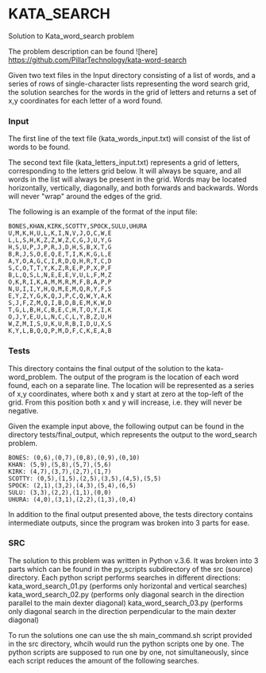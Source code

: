 # KATA_SEARCH
Solution to Kata_word_search problem

The problem description can be found ![here] https://github.com/PillarTechnology/kata-word-search

Given two text files in the Input directory consisting of a list of words, and a series of rows of single-character lists representing the word search grid, the solution searches for the words in the grid of letters and returns a set of x,y coordinates for each letter of a word found.

### Input

The first line of the text file (kata_words_input.txt) will consist of the list of words to be found. 

The second text file (kata_letters_input.txt) represents a grid of letters, corresponding to the letters grid below. It will always be square, and all words in the list will always be present in the grid. Words may be located horizontally, vertically, diagonally, and both forwards and backwards. Words will never "wrap" around the edges of the grid.

The following is an example of the format of the input file:

    BONES,KHAN,KIRK,SCOTTY,SPOCK,SULU,UHURA
    U,M,K,H,U,L,K,I,N,V,J,O,C,W,E
    L,L,S,H,K,Z,Z,W,Z,C,G,J,U,Y,G
    H,S,U,P,J,P,R,J,D,H,S,B,X,T,G
    B,R,J,S,O,E,Q,E,T,I,K,K,G,L,E
    A,Y,O,A,G,C,I,R,D,Q,H,R,T,C,D
    S,C,O,T,T,Y,K,Z,R,E,P,P,X,P,F
    B,L,Q,S,L,N,E,E,E,V,U,L,F,M,Z
    O,K,R,I,K,A,M,M,R,M,F,B,A,P,P
    N,U,I,I,Y,H,Q,M,E,M,Q,R,Y,F,S
    E,Y,Z,Y,G,K,Q,J,P,C,Q,W,Y,A,K
    S,J,F,Z,M,Q,I,B,D,B,E,M,K,W,D
    T,G,L,B,H,C,B,E,C,H,T,O,Y,I,K
    O,J,Y,E,U,L,N,C,C,L,Y,B,Z,U,H
    W,Z,M,I,S,U,K,U,R,B,I,D,U,X,S
    K,Y,L,B,Q,Q,P,M,D,F,C,K,E,A,B

### Tests

This directory contains the final output of the solution to the kata-word_problem. 
The output of the program is the location of each word found, each on a separate line. The location will be represented as a series of x,y coordinates, where both x and y start at zero at the top-left of the grid. From this position both x and y will increase, i.e. they will never be negative.

Given the example input above, the following output can be found in the directory tests/final_output, which represents the output to the word_search problem.  

    BONES: (0,6),(0,7),(0,8),(0,9),(0,10)
    KHAN: (5,9),(5,8),(5,7),(5,6)
    KIRK: (4,7),(3,7),(2,7),(1,7)
    SCOTTY: (0,5),(1,5),(2,5),(3,5),(4,5),(5,5)
    SPOCK: (2,1),(3,2),(4,3),(5,4),(6,5)
    SULU: (3,3),(2,2),(1,1),(0,0)
    UHURA: (4,0),(3,1),(2,2),(1,3),(0,4)

In addition to the final output presented above, the tests directory contains intermediate outputs, since the program was broken into 3 parts for ease. 

### SRC

The solution to this problem was written in Python v.3.6. It was broken into 3 parts which can be found in the py_scripts subdirectory of the src (source) directory. Each python script performs searches in different directions:
kata_word_search_01.py (performs only horizontal and vertical searches)
kata_word_search_02.py (performs only diagonal search in the direction parallel to the main dexter diagonal)
kata_word_search_03.py (performs only diagonal search in the direction perpendicular to the main dexter diagonal)

To run the solutions one can use the 
sh main_command.sh 
script provided in the src directory, whcih would run the python scripts one by one.
The python scripts are supposed to run one by one, not simultaneously, since each script reduces the amount of the following searches. 
